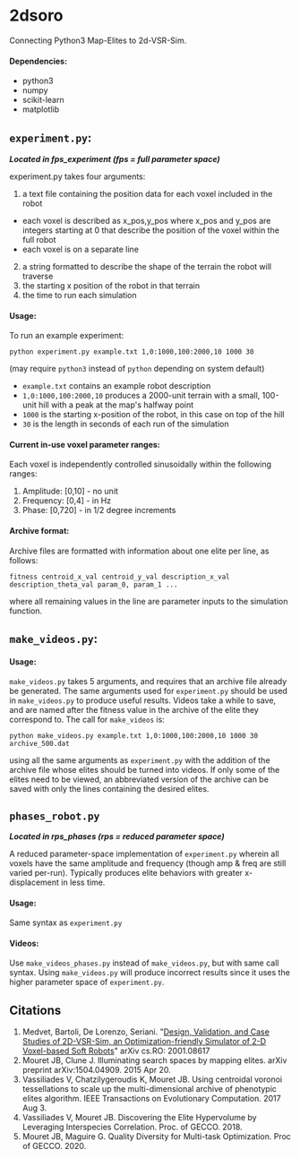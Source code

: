 # 2dsoro
Connecting Python3 Map-Elites to 2d-VSR-Sim.

#### Dependencies:
* python3
* numpy
* scikit-learn
* matplotlib

## `experiment.py`:
***Located in fps_experiment (fps = full parameter space)***

experiment.py takes four arguments:
1. a text file containing the position data for each voxel included in the robot
  * each voxel is described as x_pos,y_pos where x_pos and y_pos are integers starting at 0 that describe the position of the voxel within the full robot
  * each voxel is on a separate line
2. a string formatted to describe the shape of the terrain the robot will traverse
3. the starting x position of the robot in that terrain
4. the time to run each simulation

#### Usage:
To run an example experiment:

`python experiment.py example.txt 1,0:1000,100:2000,10 1000 30`

(may require `python3` instead of `python` depending on system default)

* `example.txt` contains an example robot description
* `1,0:1000,100:2000,10` produces a 2000-unit terrain with a small, 100-unit hill with a peak at the map's halfway point
* `1000` is the starting x-position of the robot, in this case on top of the hill
* `30` is the length in seconds of each run of the simulation


#### Current in-use voxel parameter ranges:
Each voxel is independently controlled sinusoidally within the following ranges:
1. Amplitude: [0,10] - no unit
2. Frequency: [0,4] - in Hz
3. Phase: [0,720] - in 1/2 degree increments


#### Archive format:
Archive files are formatted with information about one elite per line, as follows:

`fitness centroid_x_val centroid_y_val description_x_val description_theta_val param_0, param_1 ...`

where all remaining values in the line are parameter inputs to the simulation function.

## `make_videos.py`:
#### Usage:
`make_videos.py` takes 5 arguments, and requires that an archive file already be generated. The same arguments used for `experiment.py` should be used in `make_videos.py` to produce useful results. Videos take a while to save, and are named after the fitness value in the archive of the elite they correspond to. The call for `make_videos` is:

`python make_videos.py example.txt 1,0:1000,100:2000,10 1000 30 archive_500.dat`

using all the same arguments as `experiment.py` with the addition of the archive file whose elites should be turned into videos. If only some of the elites need to be viewed, an abbreviated version of the archive can be saved with only the lines containing the desired elites.

## `phases_robot.py`
***Located in rps_phases (rps = reduced parameter space)***

A reduced parameter-space implementation of `experiment.py` wherein all voxels have the same amplitude and frequency (though amp & freq are still varied per-run). Typically produces elite behaviors with greater x-displacement in less time.
#### Usage:
Same syntax as `experiment.py`
#### Videos:
Use `make_videos_phases.py` instead of `make_videos.py`, but with same call syntax. Using `make_videos.py` will produce incorrect results since it uses the higher parameter space of `experiment.py`.

## Citations
1. Medvet, Bartoli, De Lorenzo, Seriani. "[Design, Validation, and Case Studies of 2D-VSR-Sim, an Optimization-friendly Simulator of 2-D Voxel-based Soft Robots](https://arxiv.org/abs/2001.08617)" arXiv cs.RO: 2001.08617
2. Mouret JB, Clune J. Illuminating search spaces by mapping elites. arXiv preprint arXiv:1504.04909. 2015 Apr 20.
3. Vassiliades V, Chatzilygeroudis K, Mouret JB. Using centroidal voronoi tessellations to scale up the multi-dimensional archive of phenotypic elites algorithm. IEEE Transactions on Evolutionary Computation. 2017 Aug 3.
4. Vassiliades V, Mouret JB. Discovering the Elite Hypervolume by Leveraging Interspecies Correlation. Proc. of GECCO. 2018.
5. Mouret JB, Maguire G. Quality Diversity for Multi-task Optimization. Proc of GECCO. 2020.
